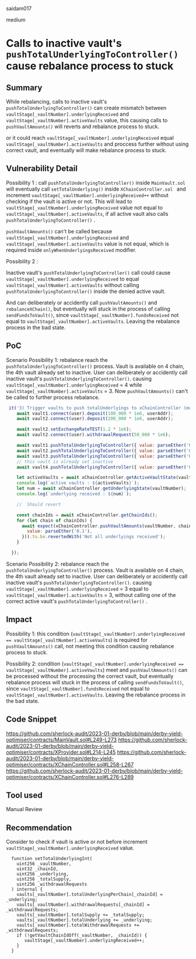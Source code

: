 saidam017

medium

# Calls to inactive vault's  `pushTotalUnderlyingToController()` cause rebalance process to stuck

## Summary

While rebalancing,  calls to inactive vault's `pushTotalUnderlyingToController()` can create mismatch between `vaultStage[_vaultNumber].underlyingReceived` and `vaultStage[_vaultNumber].activeVaults` value, this causing calls to `pushVaultAmounts()`  will reverts and rebalance process to stuck.

or it could reach `vaultStage[_vaultNumber].underlyingReceived` equal `vaultStage[_vaultNumber].activeVaults` and proccess further without using correct vault, and eventually will make rebalance process to stuck.

## Vulnerability Detail

Possibility 1 :
call `pushTotalUnderlyingToController()` inside `MainVault.sol` will eventually call `setTotalUnderlying()` inside `XChainController.sol ` and increment `vaultStage[_vaultNumber].underlyingReceived++` without checking if the vault is active or not. This will lead to `vaultStage[_vaultNumber].underlyingReceived` value not equal to `vaultStage[_vaultNumber].activeVaults`, if all active vault also calls `pushTotalUnderlyingToController()` .

 `pushVaultAmounts()` can't be called because `vaultStage[_vaultNumber].underlyingReceived` and `vaultStage[_vaultNumber].activeVaults` value is not equal, which is required inside `onlyWhenUnderlyingsReceived` modifier.

Possibility 2 : 

Inactive vault's `pushTotalUnderlyingToController()`  call  could cause  `vaultStage[_vaultNumber].underlyingReceived` to equal `vaultStage[_vaultNumber].activeVaults` without calling `pushTotalUnderlyingToController()` inside the denied active vault.

And can deliberately or accidently call  `pushVaultAmounts()` and `rebalanceXChain()`, but eventually will stuck in the process of calling `sendFundsToVault()`, since `vaultStage[_vaultNumber].fundsReceived` not equal to `vaultStage[_vaultNumber].activeVaults`. Leaving the rebalance process in the bad state.


## PoC

Scenario Possibility 1: 
rebalance reach the  `pushTotalUnderlyingToController()` process. Vault is available on 4 chain, the 4th vault already set to inactive. User can deliberately or accidently call  inactive vault's `pushTotalUnderlyingToController()`.  causing `vaultStage[_vaultNumber].underlyingReceived` = 4 while `vaultStage[_vaultNumber].activeVaults` = 3. Now `pushVaultAmounts()` can't be called to further process rebalance.

```javascript
 it('3) Trigger vaults to push totalUnderlyings to xChainController (modified)', async function () {
    await vault1.connect(user).deposit(100_000 * 1e6, userAddr);
    await vault2.connect(user).deposit(200_000 * 1e6, userAddr);

    await vault2.setExchangeRateTEST(1.2 * 1e6);
    await vault2.connect(user).withdrawalRequest(50_000 * 1e6);

    await vault1.pushTotalUnderlyingToController({ value: parseEther('0.1') });
    await vault2.pushTotalUnderlyingToController({ value: parseEther('0.1') });
    await vault3.pushTotalUnderlyingToController({ value: parseEther('0.1') });
    // this vault is already set inactive
    await vault4.pushTotalUnderlyingToController({ value: parseEther('0.1') });

    let activeVaults = await xChainController.getActiveVaultState(vaultNumber);
    console.log(`active vaults : ${activeVaults}`);
    let num = await xChainController.getUnderlyingState(vaultNumber);
    console.log(`underlying received : ${num}`); 

    //  Should revert 

    const chainIds = await xChainController.getChainIds();
    for (let chain of chainIds) {
      await expect(xChainController.pushVaultAmounts(vaultNumber, chain, {
        value: parseEther('0.1'),
      })).to.be.revertedWith('Not all underlyings received');
    }

  });
```

Scenario Possibility 2: 
rebalance reach the  `pushTotalUnderlyingToController()` process. Vault is available on 4 chain, the 4th vault already set to inactive. User can deliberately or accidently call  inactive vault's `pushTotalUnderlyingToController()`.  causing `vaultStage[_vaultNumber].underlyingReceived` = 3 equal to `vaultStage[_vaultNumber].activeVaults` = 3, without calling one of the correct active vault's `pushTotalUnderlyingToController()` .

## Impact

Possibility 1:
this condition (`vaultStage[_vaultNumber].underlyingReceived == vaultStage[_vaultNumber].activeVaults`) is required for `pushVaultAmounts()` call, not meeting this condition causing rebalance process to stuck.

Possibility 2:
condition (`vaultStage[_vaultNumber].underlyingReceived == vaultStage[_vaultNumber].activeVaults`) meet and `pushVaultAmounts()` can be processed without the processing the correct vault, but eventually rebalance process will stuck in the process of calling `sendFundsToVault()`, since `vaultStage[_vaultNumber].fundsReceived` not equal to `vaultStage[_vaultNumber].activeVaults`. Leaving the rebalance process in the bad state.

## Code Snippet

https://github.com/sherlock-audit/2023-01-derby/blob/main/derby-yield-optimiser/contracts/MainVault.sol#L249-L273
https://github.com/sherlock-audit/2023-01-derby/blob/main/derby-yield-optimiser/contracts/XProvider.sol#L214-L245
https://github.com/sherlock-audit/2023-01-derby/blob/main/derby-yield-optimiser/contracts/XChainController.sol#L258-L267
https://github.com/sherlock-audit/2023-01-derby/blob/main/derby-yield-optimiser/contracts/XChainController.sol#L276-L289


## Tool used

Manual Review

## Recommendation

Consider to check if vault is active or not before increment `vaultStage[_vaultNumber].underlyingReceived` value.

```solidity
  function setTotalUnderlyingInt(
    uint256 _vaultNumber,
    uint32 _chainId,
    uint256 _underlying,
    uint256 _totalSupply,
    uint256 _withdrawalRequests
  ) internal {
    vaults[_vaultNumber].totalUnderlyingPerChain[_chainId] = _underlying;
    vaults[_vaultNumber].withdrawalRequests[_chainId] = _withdrawalRequests;
    vaults[_vaultNumber].totalSupply += _totalSupply;
    vaults[_vaultNumber].totalUnderlying += _underlying;
    vaults[_vaultNumber].totalWithdrawalRequests += _withdrawalRequests;
    if (!getVaultChainIdOff(_vaultNumber, _chainId)) {
       vaultStage[_vaultNumber].underlyingReceived++;
    }
  }
```
